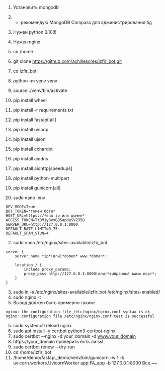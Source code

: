 1. Установить mongodb
2. + рекомендую MongoDB Compass для администрирования бд
3. Нужен python 3.10!!!
4. Нужен nginx


1. cd /home
2. git clone https://github.com/achillescres/izfir_bot.git
3. cd izfir_bot
4. python -m venv venv
5. source ./venv/bin/activate
6. pip install wheel
7. pip install -r requirements.txt
8. pip install fastapi[all]
9. pip install uvloop
10. pip install ujson
11. pip install cchardet
12. pip install aiodns
13. pip install aiohttp[speedups]
14. pip install python-multipart
15. pip install gunicorn[all]


1. sudo nano .env
```
DEV_MODE=True
BOT_TOKEN=*токен бота*
HOST_URL=https://*ваш ip или домен*
ACCESS_TOKEN=TXDMjyByxGD5apdySV235Q
SERVER_URL=http://127.0.0.1:8000
DEFAULT_RATE_LIMIT=0.75
DEFAULT_SPAM_STUN=4
```

2. sudo nano /etc/nginx/sites-available/izfir_bot
```
server {
    server_name *ip*(или)*domen* www.*domen*;

    location / {
        include proxy_params;
        proxy_pass http://127.0.0.1:8000(или)*выбранный вами порт*;
    }
}
```
3. sudo ln -s /etc/nginx/sites-available/izfir_bot /etc/nginx/sites-enabled/
4. sudo nginx -t
5. Вывод должен быть примерно таким:
```commandline
nginx: the configuration file /etc/nginx/nginx.conf syntax is ok
nginx: configuration file /etc/nginx/nginx.conf test is successful
```
5. sudo systemctl reload nginx
6. sudo apt install -y certbot python3-certbot-nginx
7. sudo certbot --nginx -d your_domain -d www.your_domain
8. https://your_domain проверить есть ли ssl
9. sudo certbot renew --dry-run
10. cd /home/izfir_bot
11. /home/demo/fastapi_demo/venv/bin/gunicorn -w 1 -k uvicorn.workers.UvicornWorker app:FA_app -b 127.0.0.1:8000
Все.~~
